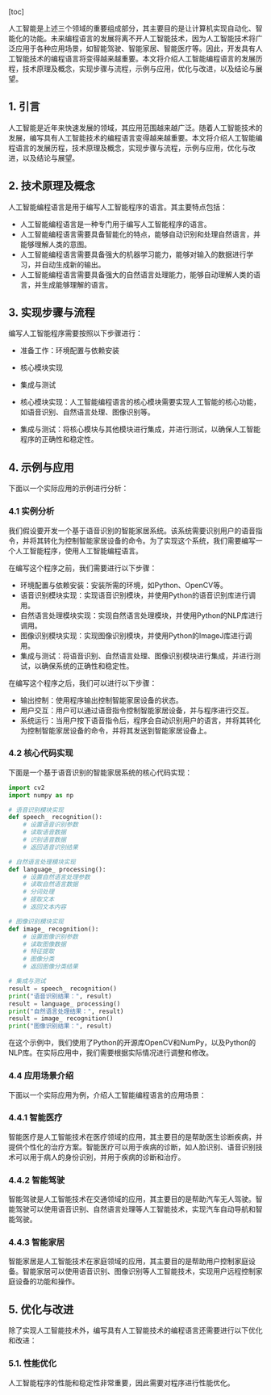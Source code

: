 
[toc]                    
                
                
人工智能是上述三个领域的重要组成部分，其主要目的是让计算机实现自动化、智能化的功能。未来编程语言的发展将离不开人工智能技术，因为人工智能技术将广泛应用于各种应用场景，如智能驾驶、智能家居、智能医疗等。因此，开发具有人工智能技术的编程语言将变得越来越重要。本文将介绍人工智能编程语言的发展历程，技术原理及概念，实现步骤与流程，示例与应用，优化与改进，以及结论与展望。

## 1. 引言

人工智能是近年来快速发展的领域，其应用范围越来越广泛。随着人工智能技术的发展，编写具有人工智能技术的编程语言变得越来越重要。本文将介绍人工智能编程语言的发展历程，技术原理及概念，实现步骤与流程，示例与应用，优化与改进，以及结论与展望。

## 2. 技术原理及概念

人工智能编程语言是用于编写人工智能程序的语言。其主要特点包括：

- 人工智能编程语言是一种专门用于编写人工智能程序的语言。
- 人工智能编程语言需要具备智能化的特点，能够自动识别和处理自然语言，并能够理解人类的意图。
- 人工智能编程语言需要具备强大的机器学习能力，能够对输入的数据进行学习，并自动生成新的输出。
- 人工智能编程语言需要具备强大的自然语言处理能力，能够自动理解人类的语言，并生成能够理解的语言。

## 3. 实现步骤与流程

编写人工智能程序需要按照以下步骤进行：

- 准备工作：环境配置与依赖安装
- 核心模块实现
- 集成与测试

- 核心模块实现：人工智能编程语言的核心模块需要实现人工智能的核心功能，如语音识别、自然语言处理、图像识别等。

- 集成与测试：将核心模块与其他模块进行集成，并进行测试，以确保人工智能程序的正确性和稳定性。

## 4. 示例与应用

下面以一个实际应用的示例进行分析：

### 4.1 实例分析

我们假设要开发一个基于语音识别的智能家居系统。该系统需要识别用户的语音指令，并将其转化为控制智能家居设备的命令。为了实现这个系统，我们需要编写一个人工智能程序，使用人工智能编程语言。

在编写这个程序之前，我们需要进行以下步骤：

- 环境配置与依赖安装：安装所需的环境，如Python、OpenCV等。
- 语音识别模块实现：实现语音识别模块，并使用Python的语音识别库进行调用。
- 自然语言处理模块实现：实现自然语言处理模块，并使用Python的NLP库进行调用。
- 图像识别模块实现：实现图像识别模块，并使用Python的ImageJ库进行调用。
- 集成与测试：将语音识别、自然语言处理、图像识别模块进行集成，并进行测试，以确保系统的正确性和稳定性。

在编写这个程序之后，我们可以进行以下步骤：

- 输出控制：使用程序输出控制智能家居设备的状态。
- 用户交互：用户可以通过语音指令控制智能家居设备，并与程序进行交互。
- 系统运行：当用户按下语音指令后，程序会自动识别用户的语言，并将其转化为控制智能家居设备的命令，并将其发送到智能家居设备上。

### 4.2 核心代码实现

下面是一个基于语音识别的智能家居系统的核心代码实现：

```python
import cv2
import numpy as np

# 语音识别模块实现
def speech_ recognition():
    # 设置语音识别参数
    # 读取语音数据
    # 识别语音数据
    # 返回语音识别结果

# 自然语言处理模块实现
def language_ processing():
    # 设置自然语言处理参数
    # 读取自然语言数据
    # 分词处理
    # 提取文本
    # 返回文本内容

# 图像识别模块实现
def image_ recognition():
    # 设置图像识别参数
    # 读取图像数据
    # 特征提取
    # 图像分类
    # 返回图像分类结果

# 集成与测试
result = speech_ recognition()
print("语音识别结果：", result)
result = language_ processing()
print("自然语言处理结果：", result)
result = image_ recognition()
print("图像识别结果：", result)
```

在这个示例中，我们使用了Python的开源库OpenCV和NumPy，以及Python的NLP库。在实际应用中，我们需要根据实际情况进行调整和修改。

### 4.4 应用场景介绍

下面以一个实际应用为例，介绍人工智能编程语言的应用场景：

### 4.4.1 智能医疗

智能医疗是人工智能技术在医疗领域的应用，其主要目的是帮助医生诊断疾病，并提供个性化的治疗方案。智能医疗可以用于疾病的诊断，如人脸识别、语音识别技术可以用于病人的身份识别，并用于疾病的诊断和治疗。

### 4.4.2 智能驾驶

智能驾驶是人工智能技术在交通领域的应用，其主要目的是帮助汽车无人驾驶。智能驾驶可以使用语音识别、自然语言处理等人工智能技术，实现汽车自动导航和智能驾驶。

### 4.4.3 智能家居

智能家居是人工智能技术在家庭领域的应用，其主要目的是帮助用户控制家庭设备。智能家居可以使用语音识别、图像识别等人工智能技术，实现用户远程控制家庭设备的功能和操作。

## 5. 优化与改进

除了实现人工智能技术外，编写具有人工智能技术的编程语言还需要进行以下优化和改进：

### 5.1. 性能优化

人工智能程序的性能和稳定性非常重要，因此需要对程序进行性能优化。


